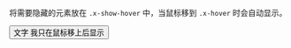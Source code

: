 将需要隐藏的元素放在 `.x-show-hover` 中，当鼠标移到 `.x-hover` 时会自动显示。

<aside class="doc-demo"><button class="x-hover">文字 <span class="x-show-hover">我只在鼠标移上后显示</span></button></aside>